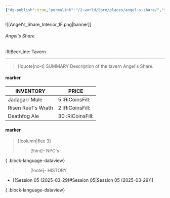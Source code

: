 ```yaml
---
{"dg-publish":true,"permalink":"/2-world/lore/places/angel-s-share/","tags":["location/tavern"]}
---
```




![[Angel's_Share_Interior_1F.png\|banner]]
###### Angel's Share
<span class="sub2">:RiBeerLine: Tavern</span>
___

> [!quote|no-t] SUMMARY
>Description of the tavern Angel's Share.

#### marker
| INVENTORY                  | PRICE |
| -------------------------- | ----- |
| Jadagarr Mule  | 5 <span class="silvercoin">:RiCoinsFill:</span>  |
| Risen Reef's Wrath | 2 <span class="goldcoin">:RiCoinsFill:</span>   |
| Deathfog Ale | 30 <span class="coppercoin">:RiCoinsFill:</span>  |

<span class="clearfix"></span>

#### marker
> [!column|flex 3]
> > [!hint]-  NPC's

{ .block-language-dataview}

> 
>> [!note]- HISTORY
- [[Session 05 (2025-03-29)#Session 05\|Session 05 (2025-03-29)]]

{ .block-language-dataview}
